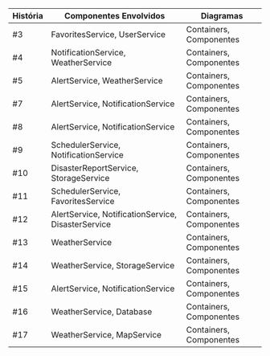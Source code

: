 | História | Componentes Envolvidos                             | Diagramas               |
| -------- | -------------------------------------------------- | ----------------------- |
| #3       | FavoritesService, UserService                      | Containers, Componentes |
| #4       | NotificationService, WeatherService                | Containers, Componentes |
| #5       | AlertService, WeatherService                       | Containers, Componentes |
| #7       | AlertService, NotificationService                  | Containers, Componentes |
| #8       | AlertService, NotificationService                  | Containers, Componentes |
| #9       | SchedulerService, NotificationService              | Containers, Componentes |
| #10      | DisasterReportService, StorageService              | Containers, Componentes |
| #11      | SchedulerService, FavoritesService                 | Containers, Componentes |
| #12      | AlertService, NotificationService, DisasterService | Containers, Componentes |
| #13      | WeatherService                                     | Containers, Componentes |
| #14      | WeatherService, StorageService                     | Containers, Componentes |
| #15      | AlertService, NotificationService                  | Containers, Componentes |
| #16      | WeatherService, Database                           | Containers, Componentes |
| #17      | WeatherService, MapService                         | Containers, Componentes |

